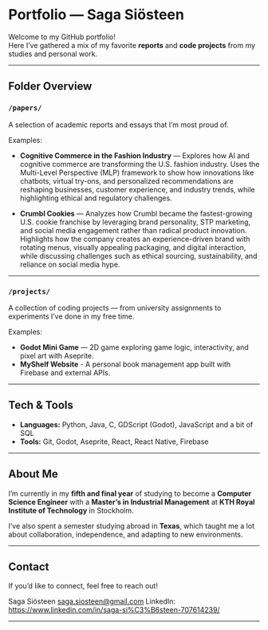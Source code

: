 # Portfolio — Saga Siösteen

Welcome to my GitHub portfolio!  
Here I’ve gathered a mix of my favorite **reports** and **code projects** from my studies and personal work.  

---

## Folder Overview

### `/papers/`
A selection of academic reports and essays that I’m most proud of.  

Examples:
- **Cognitive Commerce in the Fashion Industry** — Explores how AI and cognitive commerce are transforming the U.S. fashion industry. Uses the Multi-Level Perspective (MLP) framework to show how innovations like chatbots, virtual try-ons, and personalized recommendations are reshaping businesses, customer experience, and industry trends, while highlighting ethical and regulatory challenges.

- **Crumbl Cookies** — Analyzes how Crumbl became the fastest-growing U.S. cookie franchise by leveraging brand personality, STP marketing, and social media engagement rather than radical product innovation. Highlights how the company creates an experience-driven brand with rotating menus, visually appealing packaging, and digital interaction, while discussing challenges such as ethical sourcing, sustainability, and reliance on social media hype.

---

### `/projects/`
A collection of coding projects — from university assignments to experiments I’ve done in my free time.

Examples:
- **Godot Mini Game** — 2D game exploring game logic, interactivity, and pixel art with Aseprite.
- **MyShelf Website** - A personal book management app built with Firebase and external APIs.

---

## Tech & Tools
- **Languages:** Python, Java, C, GDScript (Godot), JavaScript and a bit of SQL
- **Tools:** Git, Godot, Aseprite, React, React Native, Firebase

---

## About Me
I’m currently in my **fifth and final year** of studying to become a **Computer Science Engineer** with a **Master’s in Industrial Management** at **KTH Royal Institute of Technology** in Stockholm.

I’ve also spent a semester studying abroad in **Texas**, which taught me a lot about collaboration, independence, and adapting to new environments.

---

## Contact
If you’d like to connect, feel free to reach out!

Saga Siösteen
saga.siosteen@gmail.com
LinkedIn: https://www.linkedin.com/in/saga-si%C3%B6steen-707614239/  

---


